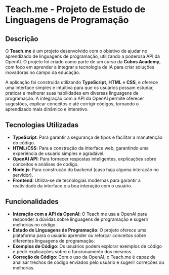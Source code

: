 # Teach.me - Projeto de Estudo de Linguagens de Programação

## Descrição

O **Teach.me** é um projeto desenvolvido com o objetivo de ajudar no aprendizado de linguagens de programação, utilizando a poderosa API da OpenAI. O projeto foi criado como parte de um curso da **Cubos Academy**, com foco em aprender a integrar a tecnologia de IA para criar soluções inovadoras no campo da educação.

A aplicação foi construída utilizando **TypeScript**, **HTML** e **CSS**, e oferece uma interface simples e intuitiva para que os usuários possam estudar, praticar e melhorar suas habilidades em diversas linguagens de programação. A integração com a API da OpenAI permite oferecer sugestões, explicar conceitos e até corrigir códigos, tornando o aprendizado mais dinâmico e interativo.

## Tecnologias Utilizadas

- **TypeScript**: Para garantir a segurança de tipos e facilitar a manutenção do código.
- **HTML/CSS**: Para a construção da interface web, garantindo uma experiência de usuário simples e agradável.
- **OpenAI API**: Para fornecer respostas inteligentes, explicações sobre conceitos e análises de código.
- **Node.js**: Para construção do backend (caso haja alguma interação no servidor).
- **Frontend**: Utiliza-se de tecnologias modernas para garantir a reatividade da interface e a boa interação com o usuário.

## Funcionalidades

- **Interação com a API da OpenAI**: O Teach.me usa a OpenAI para responder a dúvidas sobre linguagens de programação e sugerir melhorias no código.
- **Estudo de Linguagens de Programação**: O projeto oferece uma plataforma para o usuário aprender ou reforçar conceitos sobre diferentes linguagens de programação.
- **Exemplos de Código**: Os usuários podem explorar exemplos de código e pedir explicações sobre o funcionamento dos mesmos.
- **Correção de Código**: Com o uso da OpenAI, o Teach.me é capaz de analisar trechos de código enviados pelo usuário e sugerir correções ou melhorias.

